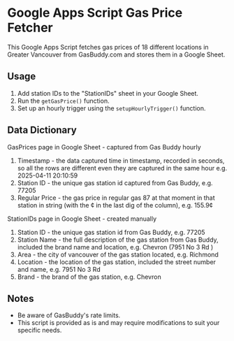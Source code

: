 # Google Apps Script Gas Price Fetcher

This Google Apps Script fetches gas prices of 18 different locations in Greater Vancouver from GasBuddy.com and stores them in a Google Sheet.

## Usage

1.  Add station IDs to the "StationIDs" sheet in your Google Sheet.
2.  Run the `getGasPrice()` function.
3.  Set up an hourly trigger using the `setupHourlyTrigger()` function.

## Data Dictionary
GasPrices page in Google Sheet - captured from Gas Buddy hourly
1. Timestamp - the data captured time in timestamp, recorded in seconds, so all the rows are different even they are captured in the same hour e.g. 2025-04-11 20:10:59
2. Station ID - the unique gas station id captured from Gas Buddy, e.g. 77205
3. Regular Price - the gas price in regular gas 87 at that moment in that station in string (with the ¢ in the last dig of the column), e.g. 155.9¢

StationIDs page in Google Sheet - created manually
1. Station ID - the unique gas station id from Gas Buddy, e.g. 77205
2. Station Name - the full description of the gas station from Gas Buddy, included the brand name and location, e.g. Chevron (7951 No 3 Rd )
3. Area - the city of vancouver of the gas station located, e.g. Richmond
4. Location - the location of the gas station, included the street number and name, e.g. 7951 No 3 Rd
5. Brand - the brand of the gas station, e.g. Chevron

## Notes

* Be aware of GasBuddy's rate limits.
* This script is provided as is and may require modifications to suit your specific needs.
